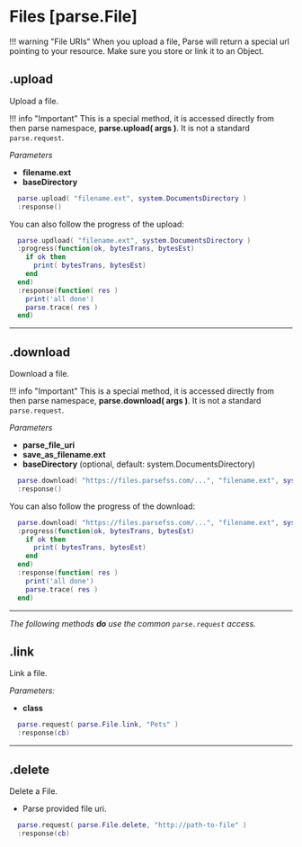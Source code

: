 # Files [parse.File]

!!! warning "File URIs"
    When you upload a file, Parse will return a special url pointing to your resource. Make sure you store or link it to an Object.

## .upload

Upload a file.

!!! info "Important"
  This is a special method, it is accessed directly from then parse namespace, __parse.upload( args )__. It is not a standard `parse.request`.

*Parameters*

* __filename.ext__
* __baseDirectory__

```lua
  parse.upload( "filename.ext", system.DocumentsDirectory )
  :response()
```

You can also follow the progress of the upload:

```lua
  parse.updload( "filename.ext", system.DocumentsDirectory )
  :progress(function(ok, bytesTrans, bytesEst)
    if ok then
      print( bytesTrans, bytesEst)
    end
  end)
  :response(function( res )
    print('all done')
    parse.trace( res )
  end)
```

---

## .download

Download a file.

!!! info "Important"
  This is a special method, it is accessed directly from then parse namespace, __parse.download( args )__. It is not a standard `parse.request`.

*Parameters*

* __parse_file_uri__
* __save_as_filename.ext__
* __baseDirectory__ (optional, default: system.DocumentsDirectory)

```lua
  parse.download( "https://files.parsefss.com/...", "filename.ext", system.DocumentsDirectory )
  :response()
```

You can also follow the progress of the download:

```lua
  parse.download( "https://files.parsefss.com/...", "filename.ext", system.DocumentsDirectory )
  :progress(function(ok, bytesTrans, bytesEst)
    if ok then
      print( bytesTrans, bytesEst)
    end
  end)
  :response(function( res )
    print('all done')
    parse.trace( res )
  end)
```

---

*The following methods __do__ use the common `parse.request` access.*

## .link

Link a file.

*Parameters:*

* __class__

```lua
  parse.request( parse.File.link, "Pets" )
  :response(cb)
```

---

## .delete

Delete a File.

* Parse provided file uri.

```lua
  parse.request( parse.File.delete, "http://path-to-file" )
  :response(cb)
```
